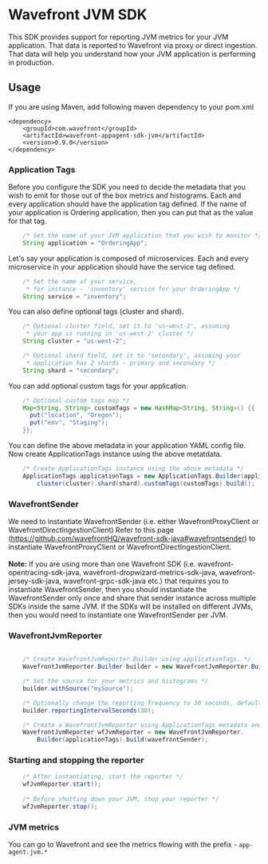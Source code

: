 # Wavefront JVM SDK

This SDK provides support for reporting JVM metrics for your JVM application. That data is reported to Wavefront via proxy or direct ingestion. That data will help you understand how your JVM application is performing in production.

## Usage
If you are using Maven, add following maven dependency to your pom.xml
```
<dependency>
    <groupId>com.wavefront</groupId>
    <artifactId>wavefront-appagent-sdk-jvm</artifactId>
    <version>0.9.0</version>
</dependency>
```

### Application Tags
Before you configure the SDK you need to decide the metadata that you wish to emit for those out of the box metrics and histograms. Each and every application should have the application tag defined. If the name of your application is Ordering application, then you can put that as the value for that tag.
```java
    /* Set the name of your JVM application that you wish to monitor */
    String application = "OrderingApp";
```
Let's say your application is composed of microservices. Each and every microservice in your application should have the service tag defined.
```java
    /* Set the name of your service, 
     * for instance - 'inventory' service for your OrderingApp */
    String service = "inventory";
```

You can also define optional tags (cluster and shard).
```java
    /* Optional cluster field, set it to 'us-west-2', assuming
     * your app is running in 'us-west-2' cluster */
    String cluster = "us-west-2";

    /* Optional shard field, set it to 'secondary', assuming your 
     * application has 2 shards - primary and secondary */
    String shard = "secondary";
```

You can add optional custom tags for your application.
```java
    /* Optional custom tags map */
    Map<String, String> customTags = new HashMap<String, String>() {{
      put("location", "Oregon");
      put("env", "Staging");
    }};
```
You can define the above metadata in your application YAML config file.
Now create ApplicationTags instance using the above metatdata.
```java
    /* Create ApplicationTags instance using the above metadata */
    ApplicationTags applicationTags = new ApplicationTags.Builder(application, service).
        cluster(cluster).shard(shard).customTags(customTags).build();
```

### WavefrontSender
We need to instantiate WavefrontSender 
(i.e. either WavefrontProxyClient or WavefrontDirectIngestionClient)
Refer to this page (https://github.com/wavefrontHQ/wavefront-sdk-java#wavefrontsender)
to instantiate WavefrontProxyClient or WavefrontDirectIngestionClient.
<br />
<br />
**Note:** If you are using more than one Wavefront SDK (i.e. wavefront-opentracing-sdk-java, wavefront-dropwizard-metrics-sdk-java, wavefront-jersey-sdk-java, wavefront-grpc-sdk-java etc.) that requires you to instantiate WavefrontSender, then you should instantiate the WavefrontSender only once and share that sender instance across multiple SDKs inside the same JVM.
If the SDKs will be installed on different JVMs, then you would need to instantiate one WavefrontSender per JVM.

### WavefrontJvmReporter
```java

    /* Create WavefrontJvmReporter.Builder using applicationTags. */
    WavefrontJvmReporter.Builder builder = new WavefrontJvmReporter.Builder(applicationTags);

    /* Set the source for your metrics and histograms */
    builder.withSource("mySource");

    /* Optionally change the reporting frequency to 30 seconds, defaults to 1 min */
    builder.reportingIntervalSeconds(30);

    /* Create a WavefrontJvmReporter using ApplicationTags metadata and WavefronSender */
    WavefrontJvmReporter wfJvmReporter = new WavefrontJvmReporter.
        Builder(applicationTags).build(wavefrontSender);
```

### Starting and stopping the reporter
```java
    /* After instantiating, start the reporter */
    wfJvmReporter.start();
    
    /* Before shutting down your JVM, stop your reporter */
    wfJvmReporter.stop();
```

### JVM metrics

You can go to Wavefront and see the metrics flowing with the prefix - `app-agent.jvm.*`
